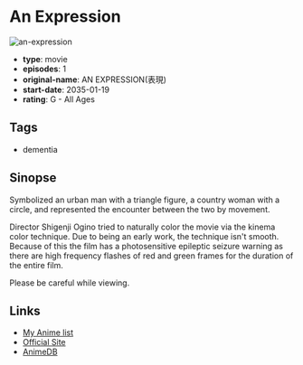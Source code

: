 # An Expression

![an-expression](https://cdn.myanimelist.net/images/anime/7/85264.jpg)

-   **type**: movie
-   **episodes**: 1
-   **original-name**: AN EXPRESSION(表現)
-   **start-date**: 2035-01-19
-   **rating**: G - All Ages

## Tags

-   dementia

## Sinopse

Symbolized an urban man with a triangle figure, a country woman with a circle, and represented the encounter between the two by movement.

Director Shigenji Ogino tried to naturally color the movie via the kinema color technique. Due to being an early work, the technique isn't smooth. Because of this the film has a photosensitive epileptic seizure warning as there are high frequency flashes of red and green frames for the duration of the entire film.

Please be careful while viewing.

## Links

-   [My Anime list](https://myanimelist.net/anime/35402/An_Expression)
-   [Official Site](http://animation.filmarchives.jp/works/view/71582)
-   [AnimeDB](http://anidb.info/perl-bin/animedb.pl?show=anime&aid=12873)
